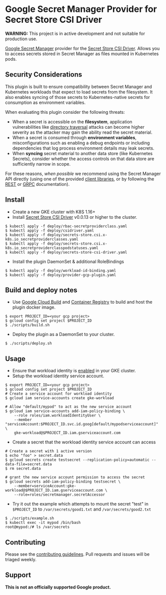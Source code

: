 # Google Secret Manager Provider for Secret Store CSI Driver

**WARNING:** This project is in active development and not suitable for
production use.

[Google Secret Manager](https://cloud.google.com/secret-manager/) provider for
the [Secret Store CSI
Driver](https://github.com/kubernetes-sigs/secrets-store-csi-driver). Allows you
to access secrets stored in Secret Manager as files mounted in Kubernetes pods.

## Security Considerations

This plugin is built to ensure compatibility between Secret Manager and 
Kubernetes workloads that expect to load secrets from the filesystem. It also
enables syncing of those secrets to Kubernetes-native secrets for consumption
as environment variables.

When evaluating this plugin consider the following threats:

* When a secret is accessible on the **filesystem**, application vulnerabilities
  like [directory traversal][directory-traversal] attacks can become higher
  severity as the attacker may gain the ability read the secret material.
* When a secret is consumed through **environment variables**, misconfigurations
  such as enabling a debug endpoints or including dependencies that log process
  environment details may leak secrets.
* When **syncing** secret material to another data store (like Kubernetes
  Secrets), consider whether the access controls on that data store are
  sufficiently narrow in scope.

For these reasons, _when possible_ we recommend using the Secret Manager API
directly (using one of the provided [client libraries][client-libraries], or by
following the [REST][rest] or [GRPC][grpc] documentation).

[client-libraries]: https://cloud.google.com/secret-manager/docs/reference/libraries
[rest]: https://cloud.google.com/secret-manager/docs/reference/rest
[grpc]: https://cloud.google.com/secret-manager/docs/reference/rpc
[directory-traversal]: https://en.wikipedia.org/wiki/Directory_traversal_attack

## Install

* Create a new GKE cluster with K8S 1.16+
* Install [Secret Store CSI Driver](https://github.com/kubernetes-sigs/secrets-store-csi-driver) v0.0.13 or higher to the cluster.
```shell
$ kubectl apply -f deploy/rbac-secretproviderclass.yaml
$ kubectl apply -f deploy/csidriver.yaml
$ kubectl apply -f deploy/secrets-store.csi.x-k8s.io_secretproviderclasses.yaml
$ kubectl apply -f deploy/secrets-store.csi.x-k8s.io_secretproviderclasspodstatuses.yaml
$ kubectl apply -f deploy/secrets-store-csi-driver.yaml
```
* Install the plugin DaemonSet & additional RoleBindings
```shell
$ kubectl apply -f deploy/workload-id-binding.yaml
$ kubectl apply -f deploy/provider-gcp-plugin.yaml
```

## Build and deploy notes

* Use [Google Cloud Build](https://cloud.google.com/run/docs/building/containers#building_using) and [Container Registry](https://cloud.google.com/container-registry/docs/quickstart) to build and host the plugin docker image.
```shell
$ export PROJECT_ID=<your gcp project>
$ gcloud config set project $PROJECT_ID
$ ./scripts/build.sh
```
* Deploy the plugin as a DaemonSet to your cluster.
```shell
$ ./scripts/deploy.sh
```

## Usage

* Ensure that workload identity is [enabled](https://cloud.google.com/kubernetes-engine/docs/how-to/workload-identity#enable_on_existing_cluster) in your GKE cluster.
* Setup the workload identity service account.
```shell
$ export PROJECT_ID=<your gcp project>
$ gcloud config set project $PROJECT_ID
# Create a service account for workload identity
$ gcloud iam service-accounts create gke-workload

# Allow "default/mypod" to act as the new service account
$ gcloud iam service-accounts add-iam-policy-binding \
    --role roles/iam.workloadIdentityUser \
    --member "serviceAccount:$PROJECT_ID.svc.id.goog[default/mypodserviceaccount]" \
    gke-workload@$PROJECT_ID.iam.gserviceaccount.com
```
* Create a secret that the workload identity service account can access
```shell
# Create a secret with 1 active version
$ echo "foo" > secret.data
$ gcloud secrets create testsecret --replication-policy=automatic --data-file=secret.data
$ rm secret.data

# grant the new service account permission to access the secret
$ gcloud secrets add-iam-policy-binding testsecret \
    --member=serviceAccount:gke-workload@$PROJECT_ID.iam.gserviceaccount.com \
    --role=roles/secretmanager.secretAccessor
```
* Try it out the example which attempts to mount the secret "test" in `$PROJECT_ID` to `/var/secrets/good1.txt` and `/var/secrets/good2.txt`
```shell
$ ./scripts/example.sh
$ kubectl exec -it mypod /bin/bash
root@mypod:/# ls /var/secrets
```

## Contributing

Please see the [contributing guidelines](docs/contributing.md). Pull requests
and issues will be triaged weekly.

## Support

__This is not an officially supported Google product.__
